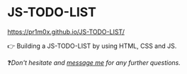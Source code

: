 # JS-TODO-LIST
https://pr1m0x.github.io/JS-TODO-LIST/

👉 Building a JS-TODO-LIST by using HTML, CSS and JS.

❓*Don't hesitate and [message me](mailto:kraemer.timo1@gmail.com) for any further questions.*
